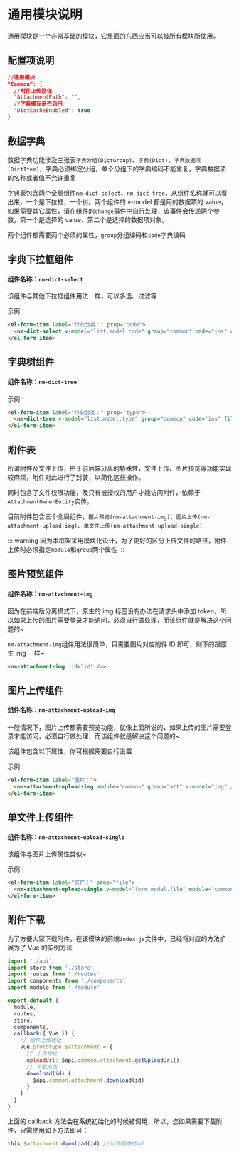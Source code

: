 # 通用模块说明

通用模块是一个非常基础的模块，它里面的东西应当可以被所有模块所使用。

## 配置项说明

```json
//通用模块
"Common": {
  //附件上传路径
  "AttachmentPath": "",
  //字典缓存是否启用
  "DictCacheEnabled": true
}
```

## 数据字典

数据字典功能涉及三张表`字典分组(DictGroup)`、`字典(Dict)`、`字典数据项(DictItem)`，字典必须绑定分组，单个分组下的字典编码不能重复，字典数据项的名称或者值不允许重复

字典表包含两个全局组件`nm-dict-select`、`nm-dict-tree`，从组件名称就可以看出来，一个是下拉框，一个树。两个组件的 v-model 都是用的数据项的 value，如果需要其它属性，请在组件的`change`事件中自行处理，该事件会传递两个参数，第一个是选择的 value、第二个是选择的数据项对象。

两个组件都需要两个必须的属性，`group`分组编码和`code`字典编码

## 字典下拉框组件

#### 组件名称：`nm-dict-select`

该组件与其他下拉框组件用法一样，可以多选、过滤等

<Tmpl-DictSelect/>

示例：

```html
<el-form-item label="行业分类：" prop="code">
  <nm-dict-select v-model="list.model.code" group="common" code="ins" clearable />
</el-form-item>
```

<nm-img id="20191123210428"/>

## 字典树组件

#### 组件名称：`nm-dict-tree`

<Tmpl-DictTree/>

示例：

```html
<el-form-item label="行业分类：" prop="type">
  <nm-dict-tree v-model="list.model.type" group="common" code="ins" filterable multiple :multiple-limit="2" @change="onchange" />
</el-form-item>
```

<nm-img id="20191123210722"/>

## 附件表

所谓附件及文件上传，由于前后端分离的特殊性，文件上传、图片预览等功能实现较麻烦，附件对此进行了封装，以简化这些操作。

同时包含了文件权限功能，及只有被授权的用户才能访问附件，依赖于`AttachmentOwnerEntity`实体。

目前附件包含三个全局组件，`图片预览(nm-attachment-img)`、`图片上传(nm-attachment-upload-img)`、`单文件上传(nm-attachment-upload-single)`

::: warning
因为本框架采用模块化设计，为了更好的区分上传文件的路径，附件上传时必须指定`module`和`group`两个属性
:::

## 图片预览组件

#### 组件名称：`nm-attachment-img`

因为在前端后分离模式下，原生的 img 标签没有办法在请求头中添加 token，所以如果上传的图片需要登录才能访问，必须自行做处理，而该组件就是解决这个问题的~

`nm-attachment-img`组件用法很简单，只需要图片对应附件 ID 即可，剩下的跟原生 img 一样~

```html
<nm-attachment-img :id="id" />>
```

## 图片上传组件

#### 组件名称：`nm-attachment-upload-img`

一般情况下，图片上传都需要预览功能，就像上面所说的，如果上传的图片需要登录才能访问，必须自行做处理，而该组件就是解决这个问题的~

该组件包含以下属性，你可根据需要自行设置

<Tmpl-AttachmentUploadImg/>

示例：

```html
<el-form-item label="图片：">
  <nm-attachment-upload-img module="common" group="att" v-model="img" />
</el-form-item>
```

<nm-img id="20191124171338" />

## 单文件上传组件

#### 组件名称：`nm-attachment-upload-single`

该组件与图片上传属性类似~

<Tmpl-AttachmentUploadSingle/>

示例：

```html
<el-form-item label="文件：" prop="file">
  <nm-attachment-upload-single v-model="form.model.file" module="common" group="aaa" clearable />
</el-form-item>
```

<nm-img id="20191124172649" />

## 附件下载

为了方便大家下载附件，在该模块的前端`index.js`文件中，已经将对应的方法扩展为了 Vue 的实例方法

```js
import './api'
import store from './store'
import routes from './routes'
import components from './components'
import module from './module'

export default {
  module,
  routes,
  store,
  components,
  callback({ Vue }) {
    // 附件上传地址
    Vue.prototype.$attachment = {
      // 上传地址
      uploadUrl: $api.common.attachment.getUploadUrl(),
      // 下载方法
      download(id) {
        $api.common.attachment.download(id)
      }
    }
  }
}
```

上面的 callback 方法会在系统初始化的时候被调用，所以，您如果需要下载附件，只需使用如下方法即可：

```js
this.$attachment.download(id) //id为附件的id
```
